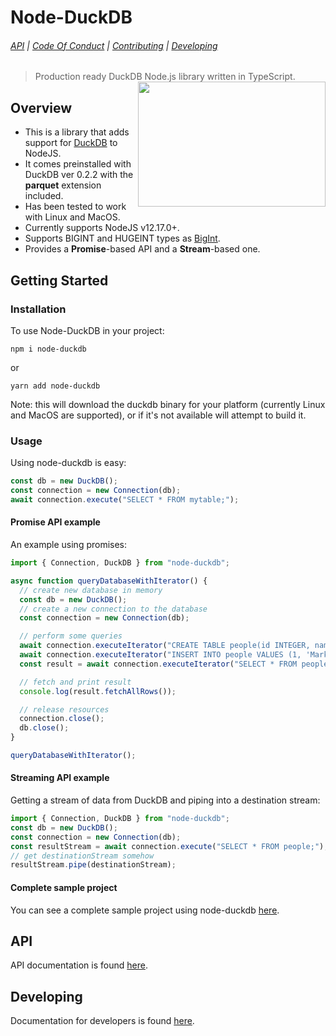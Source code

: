 # Node-DuckDB

###### [API](https://github.com/deepcrawl/node-duckdb/blob/master/docs/api/node-duckdb.md) | [Code Of Conduct](https://github.com/deepcrawl/node-duckdb/blob/master/docs/CODE_OF_CONDUCT.md) | [Contributing](https://github.com/deepcrawl/node-duckdb/blob/master/docs/CONTRIBUTING.md) | [Developing](https://github.com/deepcrawl/node-duckdb/blob/master/docs/DEVELOPING.md)

> Production ready DuckDB Node.js library written in TypeScript.
> [<img src="https://www.deepcrawl.com/wp-content/themes/deepcrawl/images/deepcrawl-logo.svg" height="200" width="300" align="right">](https://www.deepcrawl.com/)

## Overview

- This is a library that adds support for [DuckDB](https://duckdb.org/) to NodeJS.
- It comes preinstalled with DuckDB ver 0.2.2 with the **parquet** extension included.
- Has been tested to work with Linux and MacOS.
- Currently supports NodeJS v12.17.0+.
- Supports BIGINT and HUGEINT types as [BigInt](https://developer.mozilla.org/en-US/docs/Web/JavaScript/Reference/Global_Objects/BigInt).
- Provides a **Promise**-based API and a **Stream**-based one.

## Getting Started

### Installation

To use Node-DuckDB in your project:

```
npm i node-duckdb
```

or

```
yarn add node-duckdb
```

Note: this will download the duckdb binary for your platform (currently Linux and MacOS are supported), or if it's not available will attempt to build it.

### Usage

Using node-duckdb is easy:

```ts
const db = new DuckDB();
const connection = new Connection(db);
await connection.execute("SELECT * FROM mytable;");
```

#### Promise API example

An example using promises:

```ts
import { Connection, DuckDB } from "node-duckdb";

async function queryDatabaseWithIterator() {
  // create new database in memory
  const db = new DuckDB();
  // create a new connection to the database
  const connection = new Connection(db);

  // perform some queries
  await connection.executeIterator("CREATE TABLE people(id INTEGER, name VARCHAR);");
  await connection.executeIterator("INSERT INTO people VALUES (1, 'Mark'), (2, 'Hannes'), (3, 'Bob');");
  const result = await connection.executeIterator("SELECT * FROM people;");

  // fetch and print result
  console.log(result.fetchAllRows());

  // release resources
  connection.close();
  db.close();
}

queryDatabaseWithIterator();
```

#### Streaming API example

Getting a stream of data from DuckDB and piping into a destination stream:

```ts
import { Connection, DuckDB } from "node-duckdb";
const db = new DuckDB();
const connection = new Connection(db);
const resultStream = await connection.execute("SELECT * FROM people;");
// get destinationStream somehow
resultStream.pipe(destinationStream);
```

#### Complete sample project

You can see a complete sample project using node-duckdb [here](https://github.com/deepcrawl/node-duckdb/tree/master/examples).

## API

API documentation is found [here](https://github.com/deepcrawl/node-duckdb/blob/master/docs/api/node-duckdb.md).

## Developing

Documentation for developers is found [here](https://github.com/deepcrawl/node-duckdb/blob/master/docs/DEVELOPING.md).
